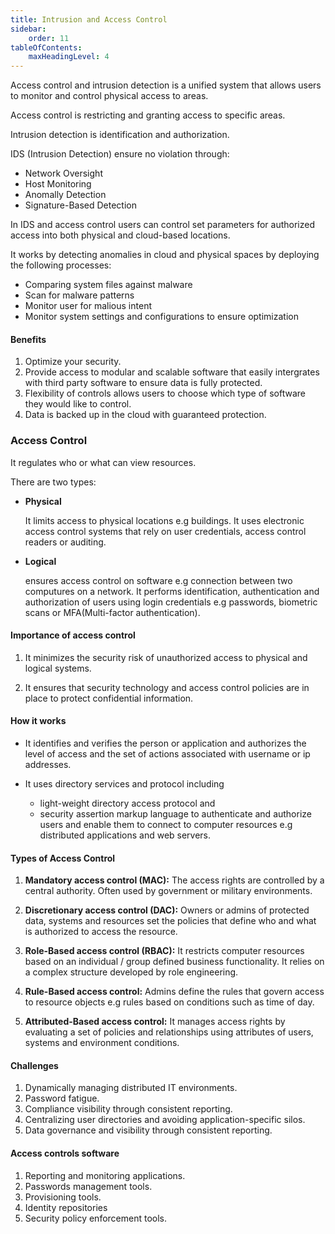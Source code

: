 ```yaml
---
title: Intrusion and Access Control
sidebar:
    order: 11
tableOfContents:
    maxHeadingLevel: 4
---
```


Access control and intrusion detection is a unified system that allows users to
monitor and control physical access to areas.

Access control is restricting and granting access to specific areas.

Intrusion detection is identification and authorization.

IDS (Intrusion Detection) ensure no violation through:
- Network Oversight
- Host Monitoring
- Anomally Detection
- Signature-Based Detection

In IDS and access control users can control set parameters for authorized access
into both physical and cloud-based locations.

It works by detecting anomalies in cloud and physical spaces by deploying the
following processes:
- Comparing system files against malware
- Scan for malware patterns
- Monitor user for malious intent
- Monitor system settings and configurations to ensure optimization

#### Benefits

1. Optimize your security.
2. Provide access to modular and scalable software that easily intergrates with
third party software to ensure data is fully protected.
3. Flexibility of controls allows users to choose which type of software they
would like to control.
4. Data is backed up in the cloud with guaranteed protection.

### Access Control

It regulates who or what can view resources.

There are two types:

- **Physical** 

    It limits access to physical locations e.g buildings. It uses electronic
    access control systems that rely on user credentials, access control readers
    or auditing.

- **Logical** 

    ensures access control on software e.g connection between two computures on 
    a network. It performs identification, authentication and authorization of
    users using login credentials e.g passwords, biometric scans or MFA(Multi-factor
    authentication).

#### Importance of access control

1. It minimizes the security risk of unauthorized access to physical and logical
systems.

2. It ensures that security technology and access control policies are in place
to protect confidential information.

#### How it works

- It identifies and verifies the person or application and authorizes the level
of access and the set of actions associated with username or ip addresses.

- It uses directory services and protocol including
    - light-weight directory access protocol and
    - security assertion markup language
to authenticate and authorize users and enable them to connect to computer
resources e.g distributed applications and web servers.

#### Types of Access Control

1. **Mandatory access control (MAC):** The access rights are controlled by a central
authority. Often used by government or military environments.

2. **Discretionary access control (DAC):** Owners or admins of protected data,
systems and resources set the policies that define who and what is authorized
to access the resource.

3. **Role-Based access control (RBAC):** It restricts computer resources based on
an individual / group defined business functionality. It relies on a complex
structure developed by role engineering.

4. **Rule-Based access control:** Admins define the rules that govern access to 
resource objects e.g rules based on conditions such as time of day.

5. **Attributed-Based access control:** It manages access rights by evaluating
a set of policies and relationships using attributes of users, systems and
environment conditions.

#### Challenges

1. Dynamically managing distributed IT environments.
2. Password fatigue.
3. Compliance visibility through consistent reporting.
4. Centralizing user directories and avoiding application-specific silos.
5. Data governance and visibility through consistent reporting.

#### Access controls software

1. Reporting and monitoring applications.
2. Passwords management tools.
3. Provisioning tools.
4. Identity repositories
5. Security policy enforcement tools.
